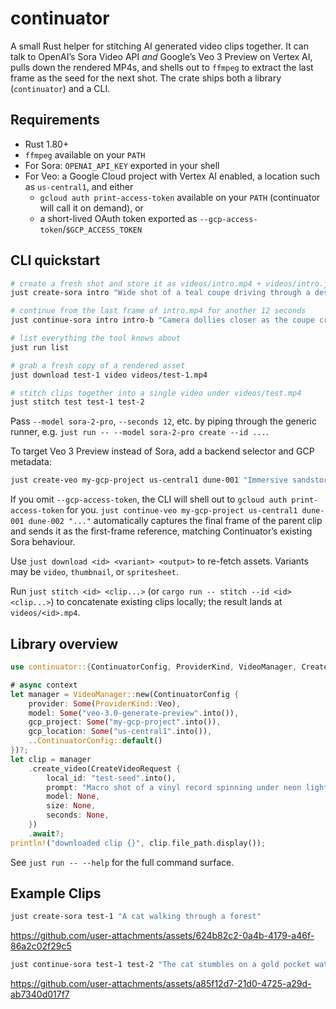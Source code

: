 # continuator

A small Rust helper for stitching AI generated video clips together. It can talk to OpenAI’s Sora Video API _and_ Google’s Veo 3 Preview on Vertex AI, pulls down the rendered MP4s, and shells out to `ffmpeg` to extract the last frame as the seed for the next shot. The crate ships both a library (`continuator`) and a CLI.

## Requirements

- Rust 1.80+
- `ffmpeg` available on your `PATH`
- For Sora: `OPENAI_API_KEY` exported in your shell
- For Veo: a Google Cloud project with Vertex AI enabled, a location such as `us-central1`, and either
  - `gcloud auth print-access-token` available on your `PATH` (continuator will call it on demand), or
  - a short-lived OAuth token exported as `--gcp-access-token`/`$GCP_ACCESS_TOKEN`

## CLI quickstart

```bash
# create a fresh shot and store it as videos/intro.mp4 + videos/intro.json
just create-sora intro "Wide shot of a teal coupe driving through a desert highway, heat ripples visible."

# continue from the last frame of intro.mp4 for another 12 seconds
just continue-sora intro intro-b "Camera dollies closer as the coupe crests a hill at sunset."

# list everything the tool knows about
just run list

# grab a fresh copy of a rendered asset
just download test-1 video videos/test-1.mp4

# stitch clips together into a single video under videos/test.mp4
just stitch test test-1 test-2
```

Pass `--model sora-2-pro`, `--seconds 12`, etc. by piping through the generic runner, e.g. `just run -- --model sora-2-pro create --id ...`.

To target Veo 3 Preview instead of Sora, add a backend selector and GCP metadata:

```bash
just create-veo my-gcp-project us-central1 dune-001 "Immersive sandstorm rolling across a scorched dune sea, cinematic lighting"
```

If you omit `--gcp-access-token`, the CLI will shell out to `gcloud auth print-access-token` for you. `just continue-veo my-gcp-project us-central1 dune-001 dune-002 "..."` automatically captures the final frame of the parent clip and sends it as the first-frame reference, matching Continuator’s existing Sora behaviour.

Use `just download <id> <variant> <output>` to re-fetch assets. Variants may be `video`, `thumbnail`, or `spritesheet`.

Run `just stitch <id> <clip...>` (or `cargo run -- stitch --id <id> <clip...>`) to concatenate existing clips locally; the result lands at `videos/<id>.mp4`.

## Library overview

```rust
use continuator::{ContinuatorConfig, ProviderKind, VideoManager, CreateVideoRequest};

# async context
let manager = VideoManager::new(ContinuatorConfig {
    provider: Some(ProviderKind::Veo),
    model: Some("veo-3.0-generate-preview".into()),
    gcp_project: Some("my-gcp-project".into()),
    gcp_location: Some("us-central1".into()),
    ..ContinuatorConfig::default()
})?;
let clip = manager
    .create_video(CreateVideoRequest {
        local_id: "test-seed".into(),
        prompt: "Macro shot of a vinyl record spinning under neon light".into(),
        model: None,
        size: None,
        seconds: None,
    })
    .await?;
println!("downloaded clip {}", clip.file_path.display());
```

See `just run -- --help` for the full command surface.

## Example Clips

```bash
just create-sora test-1 "A cat walking through a forest"
```

https://github.com/user-attachments/assets/624b82c2-0a4b-4179-a46f-86a2c02f29c5

```bash
just continue-sora test-1 test-2 "The cat stumbles on a gold pocket watch"
```

https://github.com/user-attachments/assets/a85f12d7-21d0-4725-a29d-ab7340d017f7
